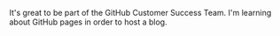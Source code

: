 It's great to be part of the GitHub Customer Success Team. I'm learning about GitHub pages in order to host a blog.
